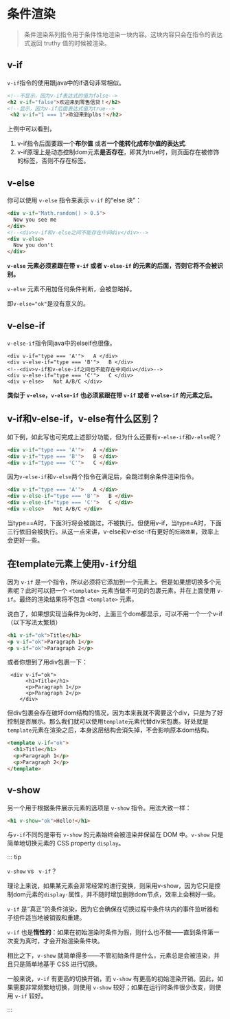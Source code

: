 # 条件渲染

> 条件渲染系列指令用于条件性地渲染一块内容。这块内容只会在指令的表达式返回 truthy 值的时候被渲染。

## v-if

`v-if`指令的使用跟java中的if语句非常相似。

```html
<!--不显示，因为v-if表达式的值为false-->
<h2 v-if="false">欢迎来到零售信贷！</h2> 
<!--显示，因为v-if后面表达式值为true-->
 <h2 v-if="1 === 1">欢迎来到plbs！</h2>
```

上例中可以看到，

1. v-if指令后面要跟一个**布尔值** 或者**一个能转化成布尔值的表达式**.
2. v-if原理上是动态控制dom元素**是否存在**，即其为true时，则页面存在被修饰的标签，否则不存在标签。

## v-else

你可以使用 `v-else` 指令来表示 `v-if` 的“else 块”：

``` html {4}
<div v-if="Math.random() > 0.5">
  Now you see me
</div>
<!--<div>v-if和v-else之间不能存在中间div</div>-->
<div v-else>
  Now you don't
</div>
```

**`v-else` 元素必须紧跟在带 `v-if` 或者 `v-else-if` 的元素的后面，否则它将不会被识别。**

`v-else` 元素不用加任何条件判断，会被忽略掉。

即`v-else="ok"`是没有意义的。

## v-else-if

`v-else-if`指令同java中的elseif也很像。

``` html{3}
<div v-if="type === 'A'">   A </div>
<div v-else-if="type === 'B'">   B </div>
<!--<div>v-if和v-else-if之间也不能存在中间div</div>-->
<div v-else-if="type === 'C'">   C </div> 
<div v-else>   Not A/B/C </div>
```

**类似于 `v-else`，`v-else-if` 也必须紧跟在带 `v-if` 或者 `v-else-if` 的元素之后。**

## v-if和v-else-if，v-else有什么区别？

如下例，如此写也可完成上述部分功能，但为什么还要有`v-else-if`和`v-else`呢？

```html
<div v-if="type === 'A'">   A </div>
<div v-if="type === 'B'">   B </div>
<div v-if="type === 'C'">   C </div> 
```

因为`v-else-if`和`v-else`两个指令在满足后，会跳过剩余条件渲染指令。

```html
<div v-if="type === 'A'">   A </div>
<div v-else-if="type === 'B'">   B </div>
<div v-else-if="type === 'C'">   C </div> 
<div v-else>   Not A/B/C </div>
```

当type==A时，下面3行将会被跳过，不被执行。但使用v-if，当type=A时，下面三行依旧会被执行。从这一点来讲，v-else和v-else-if有更好的`短路效果`，效率上会更好一些。

## 在template元素上使用`v-if`分组

因为 `v-if` 是一个指令，所以必须将它添加到一个元素上。但是如果想切换多个元素呢？此时可以把一个 `<template>` 元素当做不可见的包裹元素，并在上面使用 `v-if`。最终的渲染结果将不包含 `<template>` 元素。

说白了，如果想实现当条件为ok时，上面三个dom都显示，可以不用一个一个v-if（以下写法太繁琐）

```html
<h1 v-if="ok">Title</h1>
<p v-if="ok">Paragraph 1</p>
<p v-if="ok">Paragraph 2</p>
```

或者你想到了用div包裹一下：

```
 <div v-if="ok">
      <h1>Title</h1>
      <p>Paragraph 1</p>
      <p>Paragraph 2</p>
    </div>
```

但div包裹会存在破坏dom结构的情况，因为本来我就不需要这个div，只是为了好控制是否展示。那么我们就可以使用`template`元素代替div来包裹。好处就是`template`元素在渲染之后，本身这层结构会消失掉，不会影响原本dom结构。

```html
<template v-if="ok">
  <h1>Title</h1>
  <p>Paragraph 1</p>
  <p>Paragraph 2</p>
</template>
```

## v-show

另一个用于根据条件展示元素的选项是 `v-show` 指令。用法大致一样：

```html
<h1 v-show="ok">Hello!</h1>
```

与`v-if`不同的是带有 `v-show` 的元素始终会被渲染并保留在 DOM 中。`v-show` 只是简单地切换元素的 CSS property `display`。

::: tip

`v-show` vs ` v-if`？

理论上来说，如果某元素会非常经常的进行变换，则采用v-show，因为它只是控制dom元素的`display·`属性，并不随时增加删除dom节点，效率上会稍好一些。

`v-if` 是“真正”的条件渲染，因为它会确保在切换过程中条件块内的事件监听器和子组件适当地被销毁和重建。

`v-if` 也是**惰性的**：如果在初始渲染时条件为假，则什么也不做——直到条件第一次变为真时，才会开始渲染条件块。

相比之下，`v-show` 就简单得多——不管初始条件是什么，元素总是会被渲染，并且只是简单地基于 CSS 进行切换。

一般来说，`v-if` 有更高的切换开销，而 `v-show` 有更高的初始渲染开销。因此，如果需要非常频繁地切换，则使用 `v-show` 较好；如果在运行时条件很少改变，则使用 `v-if` 较好。

:::